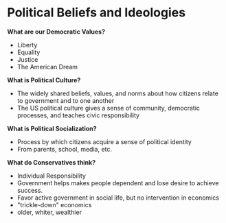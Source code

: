 # Political Beliefs and Ideologies

**What are our Democratic Values?**

*   Liberty
*   Equality
*   Justice
*   The American Dream

**What is Political Culture?**

*   The widely shared beliefs, values, and norms about how citizens relate to government and to one another
*   The US political culture gives a sense of community, democratic processes, and teaches civic responsibility

**What is Political Socialization?**

*   Process by which citizens acquire a sense of political identity
*   From parents, school, media, etc.

**What do Conservatives think?**

*   Individual Responsibility
*   Government helps makes people dependent and lose desire to achieve success.
*   Favor active government in social life, but no intervention in economics
*   "trickle-down" economics
*   older, whiter, wealthier
